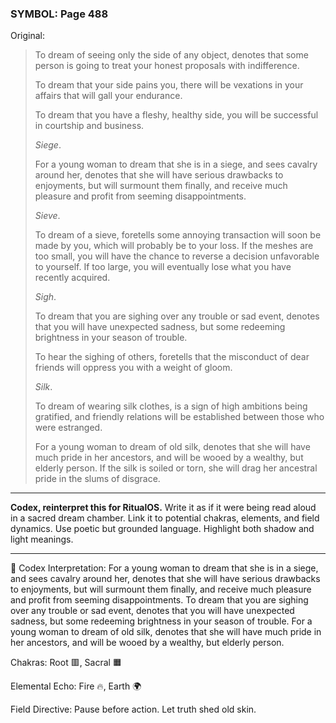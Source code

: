### SYMBOL: Page 488

Original:
> To dream of seeing only the side of any object, denotes that some person
> is going to treat your honest proposals with indifference.
> 
> 
> To dream that your side pains you, there will be vexations in your affairs
> that will gall your endurance.
> 
> 
> To dream that you have a fleshy, healthy side, you will be successful
> in courtship and business.
> 
> 
> _Siege_.
> 
> 
> For a young woman to dream that she is in a siege, and sees cavalry
> around her, denotes that she will have serious drawbacks to enjoyments,
> but will surmount them finally, and receive much pleasure and profit
> from seeming disappointments.
> 
> 
> _Sieve_.
> 
> 
> To dream of a sieve, foretells some annoying transaction will soon be made
> by you, which will probably be to your loss. If the meshes are too small,
> you will have the chance to reverse a decision unfavorable to yourself.
> If too large, you will eventually lose what you have recently acquired.
> 
> 
> _Sigh_.
> 
> 
> To dream that you are sighing over any trouble or sad event,
> denotes that you will have unexpected sadness, but some redeeming
> brightness in your season of trouble.
> 
> 
> To hear the sighing of others, foretells that the misconduct
> of dear friends will oppress you with a weight of gloom.
> 
> 
> _Silk_.
> 
> 
> To dream of wearing silk clothes, is a sign of high ambitions being gratified,
> and friendly relations will be established between those who were estranged.
> 
> 
> For a young woman to dream of old silk, denotes that she will have much
> pride in her ancestors, and will be wooed by a wealthy, but elderly person.
> If the silk is soiled or torn, she will drag her ancestral pride in
> the slums of disgrace.

---

**Codex, reinterpret this for RitualOS.**
Write it as if it were being read aloud in a sacred dream chamber.
Link it to potential chakras, elements, and field dynamics.
Use poetic but grounded language.
Highlight both shadow and light meanings.

---

🔁 Codex Interpretation:
For a young woman to dream that she is in a siege, and sees cavalry around her, denotes that she will have serious drawbacks to enjoyments, but will surmount them finally, and receive much pleasure and profit from seeming disappointments. To dream that you are sighing over any trouble or sad event, denotes that you will have unexpected sadness, but some redeeming brightness in your season of trouble. For a young woman to dream of old silk, denotes that she will have much pride in her ancestors, and will be wooed by a wealthy, but elderly person.

Chakras: Root 🟥, Sacral 🟧

Elemental Echo: Fire 🔥, Earth 🌍

Field Directive: Pause before action. Let truth shed old skin.
